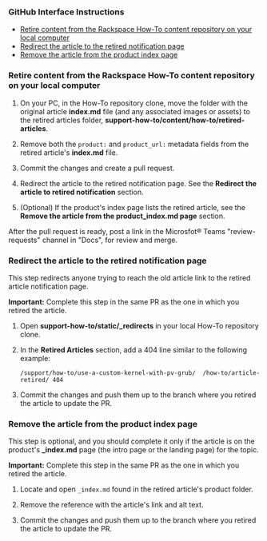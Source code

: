 ### GitHub Interface Instructions

- [Retire content from the Rackspace How-To content repository on your local computer](#retire-content-from-the-rackspace-how-to-content-repository-on-your-local-computer)
- [Redirect the article to the retired notification page](#redirect-the-article-to-the-retired-notification-page)
- [Remove the article from the product index page](#remove-the-article-from-the-product-index-page)

### Retire content from the Rackspace How-To content repository on your local computer

1. On your PC, in the How-To repository clone, move the folder with the original article **index.md** file (and any associated images or assets) to the retired articles folder, **support-how-to/content/how-to/retired-articles**.

2. Remove both the `product:` and `product_url:` metadata fields from the retired article's **index.md** file.

3. Commit the changes and create a pull request.

4. Redirect the article to the retired notification page.  See the **Redirect the article to retired notification** section.

5. (Optional) If the product's index page lists the retired article, see the **Remove the article from the product\_index.md page** section.

After the pull request is ready, post a link in the Microsfot&reg; Teams "review-requests" channel in "Docs", for review and merge.

### Redirect the article to the retired notification page

This step redirects anyone trying to reach the old article link to the retired article notification page.

**Important:** Complete this step in the same PR as the one in which you retired the article.

1. Open **support-how-to/static/\_redirects** in your local How-To repository clone.

2. In the **Retired Articles** section, add a 404 line similar to the following example:

       /support/how-to/use-a-custom-kernel-with-pv-grub/  /how-to/article-retired/ 404

3. Commit the changes and push them up to the branch where you retired the article to update the PR.


### Remove the article from the product index page

This step is optional, and you should complete it only if the article is on the product's **\_index.md** page (the intro page or the landing page) for the topic.

**Important:** Complete this step in the same PR as the one in which you retired the article.

1. Locate and open `_index.md` found in the retired article's product folder.

2. Remove the reference with the article's link and alt text.

3. Commit the changes and push them up to the branch where you retired the article to update the PR.
